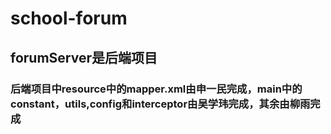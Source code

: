 # school-forum
## forumServer是后端项目
### 后端项目中resource中的mapper.xml由申一民完成，main中的constant，utils,config和interceptor由吴学玮完成，其余由柳雨完成
